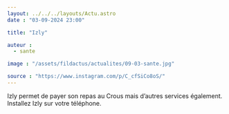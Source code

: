 ```yaml
---
layout: ../../../layouts/Actu.astro
date : "03-09-2024 23:00"

title: "Izly"

auteur :
  - sante

image : "/assets/fildactus/actualites/09-03-sante.jpg"

source : "https://www.instagram.com/p/C_cfSiCo8oS/"
---
```


Izly permet de payer son repas au Crous mais d’autres services également. Installez Izly sur votre téléphone.